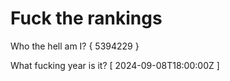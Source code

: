 # Fuck the rankings

Who the hell am I?
{ 5394229 }

What fucking year is it?
[ 2024-09-08T18:00:00Z ]
